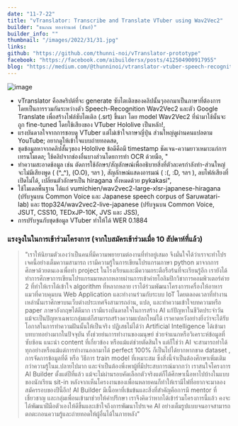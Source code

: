 ```yaml
---
date: "11-7-22"
title: "vTranslator: Transcribe and Translate VTuber using Wav2Vec2"
builder: "ธนภณ ทองจำนงค์ (ธันย์)"
builder_info: ""
thumbnail: "/images/2022/31/31.jpg"
links:
github: "https://github.com/thunni-noi/vTranslator-prototype"
facebook: "https://facebook.com/aibuildersx/posts/412504900917955"
blog: "https://medium.com/@thunninoi/vtranslator-vtuber-speech-recognition-with-wav2vec2-cba2e2c4a6df"
---
```


![image](/images/2022/31/31.jpg)

- vTranslator คือสคริปต์ที่จะ generate ซับไตเติลของคลิปนั้นๆออกมาเป็นภาษาที่ต้องการ โดยเป็นการรวมกันระหว่างตัว Speech-Recognition Wav2Vec2 และตัว Google Translate เพื่อสร้างไฟล์ซับไตเติล (.srt) ขึ้นมา โดย model Wav2Vec2 ที่นำมาใช้นั้นจะถูก fine-tuned โดยใช้เสียงของ VTuber Hololive เป็นหลัก!,
- แรงบันดาลใจจากการชอบดู VTuber แต่ไม่เข้าใจภาษาญี่ปุ่น ส่วนใหญ่ดูผ่านคนแปลตาม YouTube; อยากดูให้เข้าใจแบบถ่ายทอดสด,
- ชุดข้อมูลหาจากคลิปสั้นๆของ Hololive ข้อดีคือมี timestamp ชัดเจน-ความยาวเหมาะแก่การเทรนโมเดล; ใช้คลิปจากช่องอื่นบางส่วนโดยการทำ OCR ด้วยมือ, "
- ทำความสะอาดช้อมูล เช่น ตัดการใช้อักษร/สัญลักษณ์เพื่ออธิบายสิ่งที่ตัวละครกำลังทำ-ส่วนใหญ่จะไม่มีเสียงพูด ( (^_^), (O.O), ฯลฯ ), สัญลักษณ์แสดงอารมณ์ ( :(, :D, ฯลฯ ), ลบไฟล์เสียงที่เปิดไม่ได้, เปลี่ยนตัวอักษรเป็น hiragana ทั้งหมดด้วย pykakasi",
- ใช้โมเดลพื้นฐาน ได้แก่ vumichien/wav2vec2-large-xlsr-japanese-hiragana (ปรับจูนบน Common Voice และ Japanese speech corpus of Saruwatari-lab) และ ttop324/wav2vec2-live-japanese (ปรับจูนบน Common Voice, JSUT, CSS10, TEDxJP-10K, JVS และ JSS),
- การปรับจูนกับชุดข้อมูล VTuber ทำให้ได้ WER 0.1884

### แรงจูงในในการเข้าร่วมโครงการ (จากใบสมัครเข้าร่วมเมื่อ 10 สัปดาห์ที่แล้ว)

> "เราให้นิยามตัวเองว่าเป็นคนที่มีความพยายามต่องานที่ทำอยู่เสมอ จึงมั่นใจได้ว่าเราจะทำโปรเจคนี้อย่างเต็มความสามารถ เรามีความรู้ในการเขียนโปรแกรมภาษา python มาจากการศึกษาด้วยตนเองเพื่อทำ project ในโรงเรียนและมีความกระตือรือร้นที่จะเรียนรู้อีก เรายังได้ทำการศึกษาการเขียนโปรแกรมมาหลากหลายผ่านการเข้าค่ายโอลิมปิกวิชาการคอมพิวเตอร์ค่าย 2 ที่ทำให้เราได้เข้าใจ algorithm ที่หลากหลาย เราได้ร่วมพัฒนาโครงการเครื่องให้อาหารแมวที่ควบคุมบน Web Application และทำงานร่วมกับระบบ IoT โดยตลอดเวลาที่ทำงานเหล่านั้นเราศึกษาบนเว็บต่างประเทศจึงสามารถอ่าน, แปล, และทำความเข้าใจบทความหรือ paper ภาษาอังกฤษได้ดีมาก เรามีแรงบันดาลใจในการสร้าง AI แก้ปัญหาในชีวิตประจำวัน แม้จะเป็นปัญหาเฉพาะกลุ่มแต่ก็สามารถสร้างความแปลกใหม่ได้ เราคาดหวังอย่างยิ่งว่าจะได้รับโอกาสในการทำความฝันนั้นให้เป็นจริง  ปฏิเสธไม่ได้ว่า Artificial Intelligence ได้เข้ามาบทบาทอย่างมากในปัจจุบัน ทั้งช่วยย่นการทำงานของมนุษย์ ช่วยจำแนกหรือวิเคราะห์ข้อมูลที่ซับซ้อน แนะนำ content ที่เกี่ยวข้อง หรือแม้แต่ช่วยตัดสินใจ แต่ก็ใช่ว่า AI จะสามารถทำได้ทุกอย่างหรือแม้แต่การทำงานออกมาได้ perfect 100% ก็เป็นไปได้ยากหากขาด dataset , การจัดการข้อมูลที่ดี หรือ วิธีการ train model ที่เหมาะสม ซึ่งสิ่งนี้จำเป็นต้องศึกษาเพิ่มเติมกว่าความรู้ในม.ปลายไปมาก และจำเป็นต้องพึ่งพาผู้ที่มีประสบการณ์มากกว่า  เราสนใจโครงการ AI Builder ตั้งแต่ปีที่แล้ว แม้จะไม่ผ่านรอบคัดเลือกตัวจริงแต่ก็ได้ศึกษาเนื้อหาไปบ้างในแบบของนักเรียน sit-in หลังจากเห็นโครงงานของเพื่อนหลายคนก็ทำให้เรามีไฟที่อยากจะมาลองสมัครรอบของปีนี้อีก! AI Builder มีเนื้อหาที่เข้มข้นและสิ่งที่สำคัญคือการมี mentor ที่เชี่ยวชาญ และกลุ่มเพื่อนเข้ามาช่วยให้คำปรึกษา เราจึงคิดว่าหากได้เข้าร่วมโครงการนี้แล้ว คงจะได้พัฒนาฝีมือตัวเองให้ดีขึ้นและเข้าใจถึงการพัฒนาโปรเจค AI อย่างเต็มรูปแบบจนอาจสามารถตกตะกอนความรู้และถ่ายทอดให้ผู้อื่นได้ในภายหลัง"